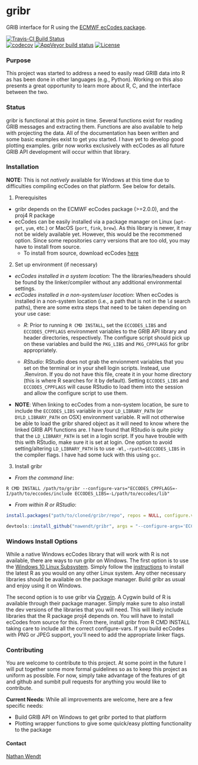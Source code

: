 # gribr
GRIB interface for R using the [ECMWF ecCodes package](https://software.ecmwf.int/wiki/display/ECC).

[![Travis-CI Build Status](https://travis-ci.org/nawendt/gribr.svg?branch=master)](https://travis-ci.org/nawendt/gribr)  
[![codecov](https://codecov.io/gh/nawendt/gribr/branch/master/graph/badge.svg)](https://codecov.io/gh/nawendt/gribr)
[![AppVeyor build status](https://ci.appveyor.com/api/projects/status/github/nawendt/gribr?branch=master&svg=true)](https://ci.appveyor.com/project/nawendt/gribr)
[![License](https://img.shields.io/badge/License-BSD%202--Clause-blue.svg)](https://opensource.org/licenses/BSD-2-Clause)  

### Purpose
This project was started to address a need to easily read GRIB data into R as has been done in other languages (e.g., Python). Working on this also presents a great opportunity to learn more about R, C, and the interface between the two.

### Status
gribr is functional at this point in time. Several functions exist for reading GRIB messages and extracting them. Functions are also available to help with projecting the data. All of the documentation has been written and some basic examples exist to get you started. I have yet to develop good plotting examples. gribr now works exclusively with ecCodes as all future GRIB API development will occur within that library.

### Installation
**NOTE:** This is not _natively_ available for Windows at this time due to difficulties compiling ecCodes on that platform. See below for details.

1. Prerequisites
  * gribr depends on the ECMWF ecCodes package (>=2.0.0), and the proj4 R package
  * ecCodes can be easily installed via a package manager on Linux (`apt-get`, `yum`, etc.) or MacOS (`port`, `fink`, `brew`). As this library is newer, it may not be widely available yet. However, this would be the recommened option. Since some repositories carry versions that are too old, you may have to install from source.
    * To install from source, download ecCodes [here](https://software.ecmwf.int/wiki/display/ECC/Releases)
2. Set up environment (if necessary)
  * _ecCodes installed in a system location_: The the libraries/headers should be found by the linker/compiler without any additional environmental settings.
  * _ecCodes installed in a non-system/user location_: When ecCodes is installed in a non-system location (i.e., a path that is not in the `ld` search paths), there are some extra steps that need to be taken depending on your use case:
    * _R_: Prior to running `R CMD INSTALL`, set the `ECCODES_LIBS` and `ECCODES_CPPFLAGS` environment variables to the GRIB API library and header directories, respectively. The configure script should pick up on these variables and build the `PKG_LIBS` and `PKG_CPPFLAGS` for gribr appropriately.

    * _RStudio_: RStudio does not grab the envionment variables that you set on the terminal or in your shell login scripts. Instead, use .Renviron. If you do not have this file, create it in your home directory (this is where R searches for it by default). Setting `ECCODES_LIBS` and `ECCODES_CPPFLAGS` will cause RStudio to load them into the session and allow the configure script to use them.
  * __NOTE__: When linking to ecCodes from a non-system location, be sure to include the `ECCODES_LIBS` variable in your `LD_LIBRARY_PATH` (or `DYLD_LIBRARY_PATH` on OSX) environment variable. R will not otherwise be able to load the gribr shared object as it will need to know where the linked GRIB API functions are. I have found that RStudio is quite picky that the `LD_LIBRARY_PATH` is set in a login script. If you have trouble with this with RStudio, make sure it is set at login. One option to avoid setting/altering `LD_LIBRARY_PATH` is to use `-Wl,-rpath=$ECCODES_LIBS` in the compiler flags. I have had some luck with this using `gcc`.
3. Install gribr
  * _From the command line_:
   ```shell
   R CMD INSTALL /path/to/gribr --configure-vars="ECCODES_CPPFLAGS=-I/path/to/eccodes/include ECCODES_LIBS=-L/path/to/eccodes/lib"
   ```
  * _From within R or RStudio_:
   ```R
   install.packages("path/to/cloned/gribr/repo", repos = NULL, configure.vars = c("ECCODES_LIBS=-L/path/to/eccodes/lib", "ECCODES_CPPFLAGS=-I/path/to/eccodes/include"))
   ```
   ```R
   devtools::install_github("nawendt/gribr", args = "--configure-args='ECCODES_LIBS=-L/path/to/eccodes/lib ECCODES_CPPFLAGS=-I/path/to/eccodes/include'")
   ```

### Windows Install Options
While a native Windows ecCodes library that will work with R is not available, there are ways to run gribr on Windows. The first option is to use the [Windows 10 Linux Subsystem](https://msdn.microsoft.com/en-us/commandline/wsl/install_guide). Simply follow the [instructions](https://cran.r-project.org/bin/linux/ubuntu/) to install the latest R as you would on any other Linux system. Any other necessary libraries should be available on the package manager. Build gribr as usual and enjoy using it on Windows.

The second option is to use gribr via [Cygwin](https://cygwin.org/). A Cygwin build of R is available through their package manager. Simply make sure to also install the dev versions of the libraries that you will need. This will likely include libraries that the R package proj4 depends on. You will have to install ecCodes from source for this. From there, install gribr from R CMD INSTALL taking care to include all the correct configure-vars. If you build ecCodes with PNG or JPEG support, you'll need to add the appropriate linker flags.

### Contributing
You are welcome to contribute to this project. At some point in the future I will put together some more formal guidelines so as to keep this project as uniform as possible. For now, simply take advantage of the features of git and github and sumbit pull requests for anything you would like to contribute.

__Current Needs__: While all improvements are welcome, here are a few specific needs:
  * Build GRIB API on Windows to get gribr ported to that platform
  * Plotting wrapper functions to give some quick/easy plotting functionality to the package

#### Contact
[Nathan Wendt](mailto:nathan.wendt@noaa.gov)

